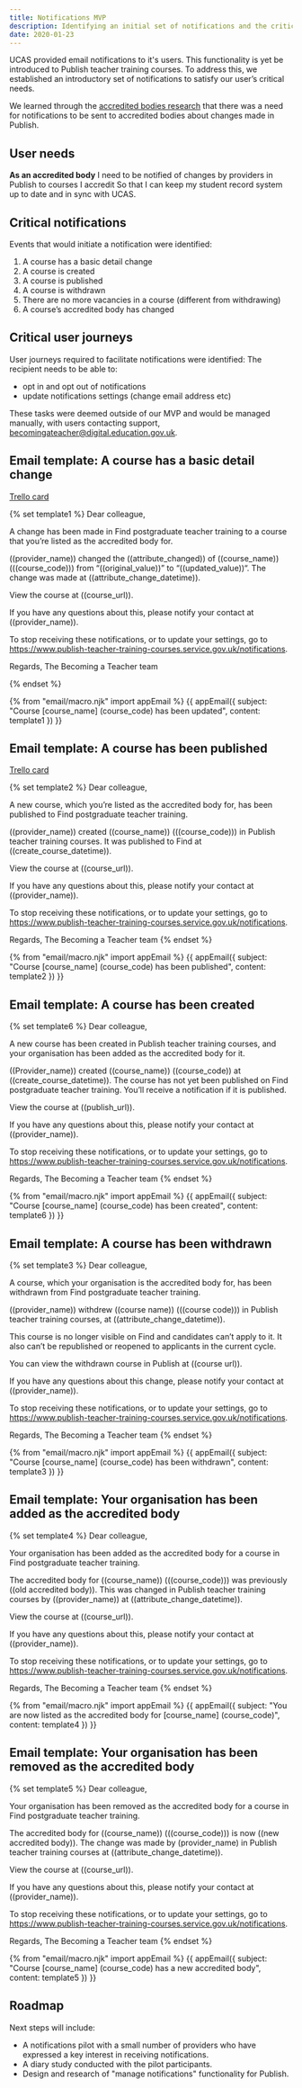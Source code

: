 ```yaml
---
title: Notifications MVP
description: Identifying an initial set of notifications and the critical user flows required to manage notifications in Publish.  
date: 2020-01-23
---
```

UCAS provided email notifications to it's users. This functionality is yet be introduced to Publish teacher training courses. To address this, we established an introductory set of notifications to satisfy our user’s critical needs.

We learned through the [accredited bodies research](https://bat-design-history.netlify.com/publish-teacher-training-courses/accredited-bodies-research-round-2#a-need-for-notifications) that there was a need for notifications to be sent to accredited bodies about changes made in Publish. 

## User needs

**As an accredited body**
I need to be notified of changes by providers in Publish to courses I accredit
So that I can keep my student record system up to date and in sync with UCAS.

## Critical notifications

Events that would initiate a notification were identified:

1. A course has a basic detail change
2. A course is created
3. A course is published
4. A course is withdrawn
5. There are no more vacancies in a course (different from withdrawing)
6. A course’s accredited body has changed

## Critical user journeys

User journeys required to facilitate notifications were identified:
The recipient needs to be able to:

* opt in and opt out of notifications
* update notifications settings (change email address etc)

These tasks were deemed outside of our MVP and would be managed manually, with users contacting support, [becomingateacher@digital.education.gov.uk](mailto:becomingateacher@digital.education.gov.uk).

## Email template: A course has a basic detail change

[Trello card](https://trello.com/c/Xnoghg3q/2006-s-notify-accredited-body-users-that-something-has-changed-on-a-course)

{% set template1 %}
Dear colleague,

A change has been made in Find postgraduate teacher training to a course that you’re listed as the accredited body for.

((provider_name)) changed the ((attribute_changed)) of ((course_name)) (((course_code))) from “((original_value))” to “((updated_value))“. The change was made at ((attribute_change_datetime)).

View the course at ((course_url)).

If you have any questions about this, please notify your contact at ((provider_name)).

To stop receiving these notifications, or to update your settings, go to https://www.publish-teacher-training-courses.service.gov.uk/notifications.

Regards,
The Becoming a Teacher team

{% endset %}

{% from "email/macro.njk" import appEmail %}
{{ appEmail({
  subject: "Course [course_name] (course_code) has been updated",
  content: template1
}) }}

## Email template: A course has been published

[Trello card](https://trello.com/c/KbHLq4Pq/3076-m-send-notification-when-a-course-has-been-created)

{% set template2 %}
Dear colleague,

A new course, which you’re listed as the accredited body for, has been published to Find postgraduate teacher training.

((provider_name)) created ((course_name)) (((course_code))) in Publish teacher training courses. It was published to Find at ((create_course_datetime)).

View the course at ((course_url)).

If you have any questions about this, please notify your contact at ((provider_name)).

To stop receiving these notifications, or to update your settings, go to https://www.publish-teacher-training-courses.service.gov.uk/notifications.

Regards,
The Becoming a Teacher team
{% endset %}

{% from "email/macro.njk" import appEmail %}
{{ appEmail({
  subject: "Course [course_name] (course_code) has been published",
  content: template2
}) }}

## Email template: A course has been created

{% set template6 %}
Dear colleague,

A new course has been created in Publish teacher training courses, and your organisation has been added as the accredited body for it.

((Provider_name)) created ((course_name)) ((course_code)) at ((create_course_datetime)). The course has not yet been published on Find postgraduate teacher training. You’ll receive a notification if it is published.

View the course at ((publish_url)).

If you have any questions about this, please notify your contact at ((provider_name)). 

To stop receiving these notifications, or to update your settings, go to https://www.publish-teacher-training-courses.service.gov.uk/notifications.

Regards,
The Becoming a Teacher team
{% endset %}

{% from "email/macro.njk" import appEmail %}
{{ appEmail({
  subject: "Course [course_name] (course_code) has been created",
  content: template6
}) }}

## Email template: A course has been withdrawn

{% set template3 %}
Dear colleague,

A course, which your organisation is the accredited body for, has been withdrawn from Find postgraduate teacher training.

((provider_name)) withdrew ((course name)) (((course code))) in Publish teacher training courses, at ((attribute_change_datetime)).

This course is no longer visible on Find and candidates can’t apply to it. It also can’t be republished or reopened to applicants in the current cycle.

You can view the withdrawn course in Publish at ((course url)).

If you have any questions about this change, please notify your contact at ((provider_name)). 

To stop receiving these notifications, or to update your settings, go to https://www.publish-teacher-training-courses.service.gov.uk/notifications.

Regards,
The Becoming a Teacher team
{% endset %}

{% from "email/macro.njk" import appEmail %}
{{ appEmail({
  subject: "Course [course_name] (course_code) has been withdrawn",
  content: template3
}) }}

## Email template: Your organisation has been added as the accredited body

{% set template4 %}
Dear colleague,

Your organisation has been added as the accredited body for a course in Find postgraduate teacher training.

The accredited body for ((course_name)) (((course_code))) was previously ((old accredited body)). This was changed in Publish teacher training courses by ((provider_name)) at ((attribute_change_datetime)).

View the course at ((course_url)).

If you have any questions about this, please notify your contact at ((provider_name)).  

To stop receiving these notifications, or to update your settings, go to https://www.publish-teacher-training-courses.service.gov.uk/notifications.

Regards,
The Becoming a Teacher team
{% endset %}

{% from "email/macro.njk" import appEmail %}
{{ appEmail({
  subject: "You are now listed as the accredited body for [course_name] (course_code)",
  content: template4
}) }}

## Email template: Your organisation has been removed as the accredited body

{% set template5 %}
Dear colleague,

Your organisation has been removed as the accredited body for a course in Find postgraduate teacher training.

The accredited body for ((course_name)) (((course_code))) is now ((new accredited body)). The change was made by (provider_name) in Publish teacher training courses at ((attribute_change_datetime)).

View the course at ((course_url)).

If you have any questions about this, please notify your contact at ((provider_name)).

To stop receiving these notifications, or to update your settings, go to https://www.publish-teacher-training-courses.service.gov.uk/notifications.

Regards,
The Becoming a Teacher team
{% endset %}

{% from "email/macro.njk" import appEmail %}
{{ appEmail({
  subject: "Course [course_name] (course_code) has a new accredited body",
  content: template5
}) }}

## Roadmap

Next steps will include:

* A notifications pilot with a small number of providers who have expressed a key interest in receiving notifications.
* A diary study conducted with the pilot participants.
* Design and research of "manage notifications" functionality for Publish.     
